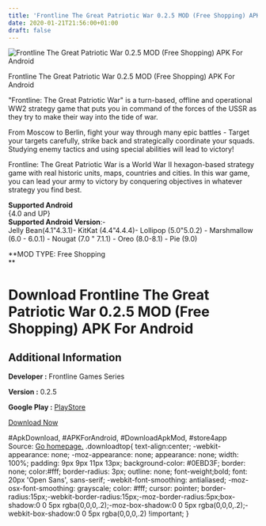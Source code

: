 ```yaml
---
title: 'Frontline The Great Patriotic War 0.2.5 MOD (Free Shopping) APK For Android'
date: 2020-01-21T21:56:00+01:00
draft: false
---
```


![Frontline The Great Patriotic War 0.2.5 MOD (Free Shopping) APK For Android](https://i2.wp.com/apkhome.net/wp-content/uploads/2020/01/Frontline-The-Great-Patriotic-War-0.2.5-MOD-Free-Shopping.png "Frontline The Great Patriotic War 0.2.5 MOD (Free Shopping) APK For Android")

  

Frontline The Great Patriotic War 0.2.5 MOD (Free Shopping) APK For Android

"Frontline: The Great Patriotic War" is a turn-based, offline and operational WW2 strategy game that puts you in command of the forces of the USSR as they try to make their way into the tide of war.

From Moscow to Berlin, fight your way through many epic battles - Target your targets carefully, strike back and strategically coordinate your squads. Studying enemy tactics and using special abilities will lead to victory!

Frontline: The Great Patriotic War is a World War II hexagon-based strategy game with real historic units, maps, countries and cities. In this war game, you can lead your army to victory by conquering objectives in whatever strategy you find best.

**Supported Android**  
{4.0 and UP}  
**Supported Android Version**:-  
Jelly Bean(4.1"4.3.1)- KitKat (4.4"4.4.4)- Lollipop (5.0"5.0.2) - Marshmallow (6.0 - 6.0.1) - Nougat (7.0 " 7.1.1) - Oreo (8.0-8.1) - Pie (9.0)

**MOD TYPE: Free Shopping  
**

Download Frontline The Great Patriotic War 0.2.5 MOD (Free Shopping) APK For Android
====================================================================================

Additional Information
----------------------

**Developer :** Frontline Games Series

**Version :** 0.2.5

**Google Play :** [PlayStore](https://play.google.com/store/apps/details?id=com.frontline.patriotic.war)

  

[Download Now](https://store4app.co/post/frontline-the-great-patriotic-war-0-2-5-mod-free-shopping-apk-for-android_1579635031)

  
#ApkDownload, #APKForAndroid, #DownloadApkMod, #store4app  
Source: [Go homepage.](https://store4app.co/post/frontline-the-great-patriotic-war-0-2-5-mod-free-shopping-apk-for-android_1579635031) .downloadtop{ text-align:center; -webkit-appearance: none; -moz-appearance: none; appearance: none; width: 100%; padding: 9px 9px 11px 13px; background-color: #0EBD3F; border: none; color:#fff; border-radius: 3px; outline: none; font-weight;bold; font: 20px 'Open Sans', sans-serif; -webkit-font-smoothing: antialiased; -moz-osx-font-smoothing: grayscale; color: #fff; cursor: pointer; border-radius:15px;-webkit-border-radius:15px;-moz-border-radius:5px;box-shadow:0 0 5px rgba(0,0,0,.2);-moz-box-shadow:0 0 5px rgba(0,0,0,.2);-webkit-box-shadow:0 0 5px rgba(0,0,0,.2) !important; }